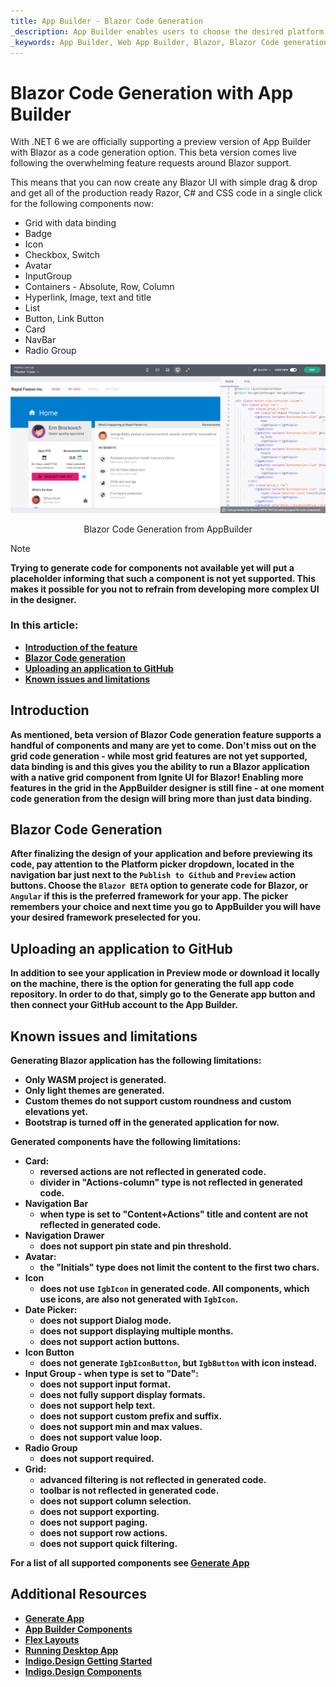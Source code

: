 ```yaml
---
title: App Builder - Blazor Code Generation
_description: App Builder enables users to choose the desired platform for code and app generation.
_keywords: App Builder, Web App Builder, Blazor, Blazor Code generation, Blazor Appp Generation, Blazor UI App Builder, App Builder Blazor Support
---
```

# Blazor Code Generation with App Builder

With .NET 6 we are officially supporting a preview version of App Builder with Blazor as a code generation option. This beta version comes live following the overwhelming feature requests around Blazor support.

This means that you can now create any Blazor UI with simple drag & drop and get all of the production ready Razor, C# and CSS code in a single click for the following components now:

- Grid with data binding
- Badge
- Icon
- Checkbox, Switch
- Avatar
- InputGroup
- Containers - Absolute, Row, Column
- Hyperlink, Image, text and title
- List
- Button, Link Button
- Card
- NavBar
- Radio Group

<img class="responsive-img" src="./images/blazor-introduction.png" />
<p style="text-align:center;">Blazor Code Generation from AppBuilder</p>

> [!NOTE]
><b>Trying to generate code for components not available yet will put a placeholder informing that such a component is not yet supported. This makes it possible for you not to refrain from developing more complex UI in the designer.

### In this article:
* <a href="#introduction">Introduction of the feature</a>
* <a href="#blazor-code-generation">Blazor Code generation</a>
* <a href="#uploading-an-application-to-github">Uploading an application to GitHub</a>
* <a href="#known-issues-and-limitations">Known issues and limitations</a>

## Introduction
As mentioned, beta version of Blazor Code generation feature supports a handful of components and many are yet to come. Don't miss out on the grid code generation - while most grid features are not yet supported, data binding is and this gives you the ability to run a Blazor application with a native grid component from Ignite UI for Blazor! Enabling more features in the grid in the AppBuilder designer is still fine - at one moment code generation from the design will bring more than just data binding.

## Blazor Code Generation
After finalizing the design of your application and before previewing its code, pay attention to the Platform picker dropdown, located in the navigation bar just next to the `Publish to Github` and `Preview` action buttons. Choose the `Blazor BETA` option to generate code for Blazor, or `Angular` if this is the preferred framework for your app. The picker remembers your choice and next time you go to AppBuilder you will have your desired framework preselected for you.

## Uploading an application to GitHub
In addition to see your application in Preview mode or download it locally on the machine, there is the option for generating the full app code repository. In order to do that, simply go to the Generate app button and then connect your GitHub account to the App Builder.

## Known issues and limitations
Generating Blazor application has the following limitations:
- Only WASM project is generated.
- Only light themes are generated.
- Custom themes do not support custom roundness and custom elevations yet.
- Bootstrap is turned off in the generated application for now.

Generated components have the following limitations:

- Card:
    - reversed actions are not reflected in generated code.
    - divider in "Actions-column" type is not reflected in generated code.
- Navigation Bar
    - when type is set to "Content+Actions" title and content are not reflected in generated code.
- Navigation Drawer
    - does not support pin state and pin threshold.
- Avatar:
    - the "Initials" type does not limit the content to the first two chars.
- Icon
    - does not use `IgbIcon` in generated code. All components, which use icons, are also not generated with `IgbIcon`.
- Date Picker:
    - does not support Dialog mode.
    - does not support displaying multiple months.
    - does not support action buttons.
- Icon Button
    - does not generate `IgbIconButton`, but `IgbButton` with icon instead.
- Input Group - when type is set to "Date":
    - does not support input format.
    - does not fully support display formats.
    - does not support help text.
    - does not support custom prefix and suffix.
    - does not support min and max values.
    - does not support value loop.
- Radio Group
    - does not support required.
- Grid:
    - advanced filtering is not reflected in generated code.
    - toolbar is not reflected in generated code.
    - does not support column selection.
    - does not support exporting.
    - does not support paging.
    - does not support row actions.
    - does not support quick filtering.

For a list of all supported components see [Generate App](generate-app/generate-app-overview.md#supported-components)

## Additional Resources

<div class="divider--half"></div>

* [Generate App](./generate-app/generate-app-overview.md)
* [App Builder Components](indigo-design-app-builder-components.md)
* [Flex Layouts](flex-layouts/flex-layouts.md)
* [Running Desktop App](running-desktop-app.md)
* [Indigo.Design Getting Started](https://www.infragistics.com/products/indigo-design/help/getting-started)
* [Indigo.Design Components](https://www.infragistics.com/products/indigo-design/help/components/components-overview)
